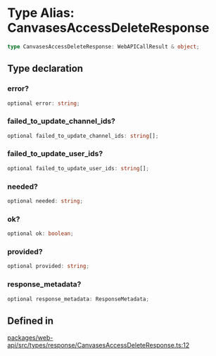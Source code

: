 # Type Alias: CanvasesAccessDeleteResponse

```ts
type CanvasesAccessDeleteResponse: WebAPICallResult & object;
```

## Type declaration

### error?

```ts
optional error: string;
```

### failed\_to\_update\_channel\_ids?

```ts
optional failed_to_update_channel_ids: string[];
```

### failed\_to\_update\_user\_ids?

```ts
optional failed_to_update_user_ids: string[];
```

### needed?

```ts
optional needed: string;
```

### ok?

```ts
optional ok: boolean;
```

### provided?

```ts
optional provided: string;
```

### response\_metadata?

```ts
optional response_metadata: ResponseMetadata;
```

## Defined in

[packages/web-api/src/types/response/CanvasesAccessDeleteResponse.ts:12](https://github.com/slackapi/node-slack-sdk/blob/main/packages/web-api/src/types/response/CanvasesAccessDeleteResponse.ts#L12)

